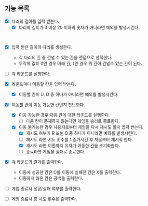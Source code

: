 ## 기능 목록
- [x] 다리의 길이를 입력 받는다.
    - [x] 다리의 길이가 3 이상 20 이하의 숫자가 아니라면 예외를 발생시킨다.
<br>

- [x] 입력 받은 길이의 다리를 생성한다.
  - 각 다리의 칸 중 건널 수 있는 칸을 랜덤으로 선택한다.
  - 무작위 값이 0인 경우 아래 칸, 1인 경우 위 칸이 건널수 있는 칸이 된다.
    <br>

- [ ] 각 라운드를 실행한다.
  <br>

- [x] 라운드마다 이동할 칸을 입력 받는다.
    - [x] 이동할 칸이 U, D 중 하나가 아니라면 예외를 발생시킨다.
      <br>

- [x] 이동할 칸이 이동 가능한 칸인지 판단한다.
    - [x] 이동 가능한 경우 다음 칸에 대한 라운드를 실행한다.
        - [ ] 다음 칸이 존재하지 않는다면 게임을 승리로 종료한다.
    - [x] 이동 불가능한 경우 사용자로부터 게임들 다시 재시도 할지 입력 받는다.
        - [x] 재시도 여부가 R 또는 Q 중 하나가 아니라면 예외를 발생시킨다.
        - [ ] 재시도 라면 시도 횟수를 1 증가시킨 후 처음부터 재시작 한다.
        - [x] 재시도 라면 이전까지 유저가 이동한 칸을 초기화한다.
        - [ ] 종료라면 게임을 실패로 종료한다.
          <br>

- [x] 각 라운드의 결과를 출력한다.
    - 이동에 성공한 칸은 O를 이동에 실패한 칸은 X를 출력한다.
    - 이동하지 않은 칸은 공백을 출력한다.
      <br>

- [ ] 게임 종료시 성공/실패 여부를 출력한다.
- [ ] 게임 종료시 총 시도 횟수를 출력한다.

